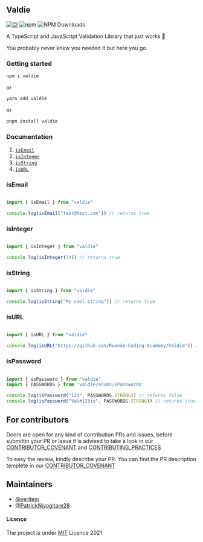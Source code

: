 ## Valdie
[![CI](https://github.com/Rwanda-Coding-Academy/Valdie/actions/workflows/ci.yml/badge.svg)](https://github.com/Rwanda-Coding-Academy/Valdie/actions/workflows/ci.yml)
![npm](https://img.shields.io/npm/v/valdie.svg?style=flat-square)
![NPM Downloads](https://img.shields.io/npm/dw/valdie?style=flat-square)


A TypeScript and JavaScript Validation Library that just works 🔨


You probably never knew you needed it but here you go.


### Getting started

```bash
npm i valdie
```

or 

```bash
yarn add valdie
```

or 

```bash
pnpm install valdie
```


### Documentation

1. <a href="#isemail">`isEmail`</a>
2. <a href="#isInteger">`isInteger`</a>
3. <a href="#isString">`isString`</a>
4. <a href="#isURL">`isURL`</a>


### isEmail

```javascript

import { isEmail } from "valdie"

console.log(isEmail("test@test.com")) // returns true
```

### isInteger

```javascript

import { isInteger } from "valdie"

console.log(isInteger(34)) // returns true

```

### isString

```javascript

import { isString } from "valdie"

console.log(isString("My cool string")) // returns true
```

### isURL

```javascript

import { isURL } from "valdie"

console.log(isURL("https://github.com/Rwanda-Coding-Academy/Valdie")) // returns true
```

### isPassword

```javascript

import { isPassword } from "valdie"
import { PASSWORDS } from 'valdie/enums/EPasswords'

console.log(isPassword("123", PASSWORDS.STRONG)) // returns false
console.log(isPassword("Val#123ie", PASSWORDS.STRONG)) // returns true
```

## For contributors
 Doors are open for any kind of contribution PRs and Issues, before submittin your PR or Issue it is advised to take a look in our [CONTRIBUTOR_COVENANT](https://github.com/Rwanda-Coding-Academy/Valdie/blob/main/CONTRIBUTOR_COVENANT.md) and  [CONTRIBUTING_PRACTICES](https://github.com/Rwanda-Coding-Academy/Valdie/blob/main/CONTRIBUTING.md)

 To easy the review, kindly describe your PR. You can find the PR description templete in our [CONTRIBUTOR_COVENANT](https://github.com/Rwanda-Coding-Academy/Valdie/blob/main/CONTRIBUTOR_COVENANT.md)


## Maintainers

- [@veritem](https://github.com/veritem)
- [@PatrickNiyogitare28](https://github.com/PatrickNiyogitare28)

#### Licence

The project is under [MIT](https://github.com/Rwanda-Coding-Academy/Valdie/blob/main/LICENSE) Licence 2021
